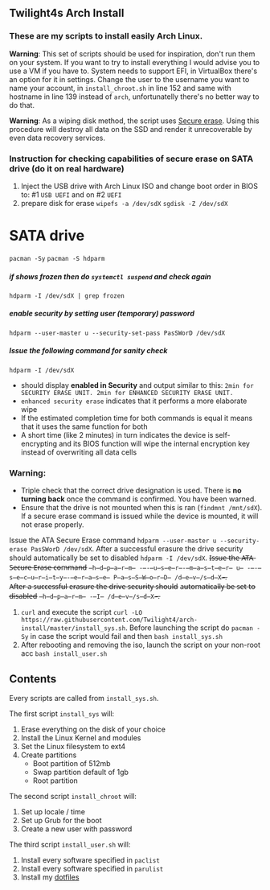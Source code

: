 ## Twilight4s Arch Install

### These are my scripts to install easily Arch Linux.
**Warning**: This set of scripts should be used for inspiration, don't run them on your system. If you want to try to install everything I would advise you to use a VM if you have to. System needs to support EFI, in VirtualBox there's an option for it in settings. Change the user to the username you want to name your account, in `install_chroot.sh` in line 152 and same with hostname in line 139 instead of `arch`, unfortunatelly there's no better way to do that.

**Warning**: As a wiping disk method, the script uses [Secure erase](https://wiki.archlinux.org/title/Solid_state_drive/Memory_cell_clearing). Using this procedure will destroy all data on the SSD and render it unrecoverable by even data recovery services.

### Instruction for checking capabilities of secure erase on SATA drive (do it on real hardware)
1. Inject the USB drive with Arch Linux ISO and change boot order in BIOS to: #1 `USB UEFI` and on #2 `UEFI`
2. prepare disk for erase
`wipefs -a /dev/sdX`
`sgdisk -Z /dev/sdX`

# SATA drive
`pacman -Sy`
`pacman -S hdparm`
##### if shows frozen then do `systemctl suspend` and check again
`hdparm -I /dev/sdX | grep frozen`
##### enable security by setting user (temporary) password
`hdparm --user-master u --security-set-pass PasSWorD /dev/sdX`
##### Issue the following command for sanity check
`hdparm -I /dev/sdX` 
- should display **enabled in Security** and output similar to this:
`2min for SECURITY ERASE UNIT. 2min for ENHANCED SECURITY ERASE UNIT.`
- `enhanced security erase` indicates that it performs a more elaborate wipe
- If the estimated completion time for both commands is equal it means that it uses the same function for both
- A short time (like 2 minutes) in turn indicates the device is self-encrypting and its BIOS function will wipe the internal encryption key instead of overwriting all data cells

### Warning:
- Triple check that the correct drive designation is used. There is **no turning back** once the command is confirmed. You have been warned.
- Ensure that the drive is not mounted when this is ran (`findmnt /mnt/sdX`). If a secure erase command is issued while the device is mounted, it will not erase properly.

Issue the ATA Secure Erase command `hdparm --user-master u --security-erase PasSWorD /dev/sdX`. 
After a successful erasure the drive security should automatically be set to disabled `hdparm -I /dev/sdX`.
I̶s̶s̶u̶e̶ t̶h̶e̶ A̶T̶A̶ S̶e̶c̶u̶r̶e̶ E̶r̶a̶s̶e̶ c̶o̶m̶m̶a̶n̶d̶ `̶h̶d̶p̶a̶r̶m̶ -̶-̶u̶s̶e̶r̶-̶m̶a̶s̶t̶e̶r̶ u̶ -̶-̶s̶e̶c̶u̶r̶i̶t̶y̶-̶e̶r̶a̶s̶e̶ P̶a̶s̶S̶W̶o̶r̶D̶ /d̶e̶v̶/s̶d̶X̶`̶.  
A̶f̶t̶e̶r̶ a̶ s̶u̶c̶c̶e̶s̶s̶f̶u̶l̶ e̶r̶a̶s̶u̶r̶e̶ t̶h̶e̶ d̶r̶i̶v̶e̶ s̶e̶c̶u̶r̶i̶t̶y̶ s̶h̶o̶u̶l̶d̶ a̶u̶t̶o̶m̶a̶t̶i̶c̶a̶l̶l̶y̶ b̶e̶ s̶e̶t̶ t̶o̶ d̶i̶s̶a̶b̶l̶e̶d̶ `̶h̶d̶p̶a̶r̶m̶ -̶I̶ /d̶e̶v̶/s̶d̶X̶`̶.

1. `curl` and execute the script `curl -LO https://raw.githubusercontent.com/Twilight4/arch-install/master/install_sys.sh`. Before launching the script do `pacman -Sy` in case the script would fail and then `bash install_sys.sh`
2. After rebooting and removing the iso, launch the script on your non-root acc `bash install_user.sh`

## Contents
Every scripts are called from `install_sys.sh`.

The first script `install_sys` will:
1. Erase everything on the disk of your choice
2. Install the Linux Kernel and modules
3. Set the Linux filesystem to ext4
4. Create partitions
   - Boot partition of 512mb
   - Swap partition default of 1gb
   - Root partition

The second script `install_chroot` will:
1. Set up locale / time
2. Set up Grub for the boot
3. Create a new user with password

The third script `install_user.sh` will:
1. Install every software specified in `paclist`
2. Install every software specified in `parulist`
3. Install my [dotfiles](https://github.com/Twilight4/dotfiles)

